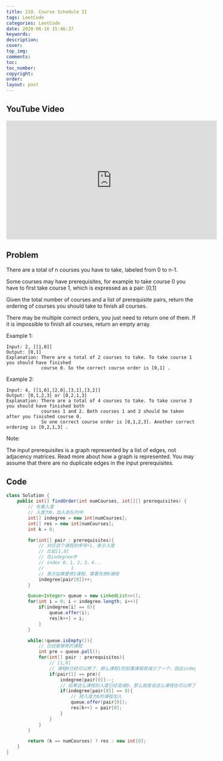 ```yaml
---
title: 210. Course Schedule II
tags: LeetCode
categories: LeetCode
date: 2020-06-16 15:46:37
keywords:
description:
cover:
top_img:
comments:
toc:
toc_number:
copyright:
order:
layout: post
---
```


## YouTube Video

<iframe width="560" height="315" src="https://www.youtube.com/embed/qunhYX91VLU" frameborder="0" allow="accelerometer; autoplay; encrypted-media; gyroscope; picture-in-picture" allowfullscreen></iframe>

## Problem

There are a total of n courses you have to take, labeled from 0 to n-1.

Some courses may have prerequisites, for example to take course 0 you have to first take course 1, which is expressed as a pair: [0,1]

Given the total number of courses and a list of prerequisite pairs, return the ordering of courses you should take to finish all courses.

There may be multiple correct orders, you just need to return one of them. If it is impossible to finish all courses, return an empty array.

Example 1:

```
Input: 2, [[1,0]]
Output: [0,1]
Explanation: There are a total of 2 courses to take. To take course 1 you should have finished
             course 0. So the correct course order is [0,1] .
```

Example 2:

```
Input: 4, [[1,0],[2,0],[3,1],[3,2]]
Output: [0,1,2,3] or [0,2,1,3]
Explanation: There are a total of 4 courses to take. To take course 3 you should have finished both
             courses 1 and 2. Both courses 1 and 2 should be taken after you finished course 0.
             So one correct course order is [0,1,2,3]. Another correct ordering is [0,2,1,3] .
```

Note:

The input prerequisites is a graph represented by a list of edges, not adjacency matrices. Read more about how a graph is represented.
You may assume that there are no duplicate edges in the input prerequisites.

## Code

```java
class Solution {
    public int[] findOrder(int numCourses, int[][] prerequisites) {
        // 先看入度
        // 入度为0，加入到队列中
        int[] indegree = new int[numCourses];
        int[] res = new int[numCourses];
        int k = 0;

        for(int[] pair : prerequisites){
            // 对应这个课程的序号+1，表示入度
            // 比如[1,0]
            // 在indegree中
            // index 0，1，2，3，4...
            //          1
            // 表示如果要修1课程，需要先修0课程
            indegree[pair[0]]++;
        }

        Queue<Integer> queue = new LinkedList<>();
        for(int i = 0; i < indegree.length; i++){
            if(indegree[i] == 0){
                queue.offer(i);
                res[k++] = i;
            }
        }

        while(!queue.isEmpty()){
            // 已经能够修的课程
            int pre = queue.poll();
            for(int[] pair : prerequisites){
                // [1,0]
                // 课程0已经可以修了，那么课程1的前置课程就减少了一个，因此indegree[pair[0]]--
                if(pair[1] == pre){
                    indegree[pair[0]]--;
                    // 如果这么课程的入度已经变成0，那么就是说这么课程也可以修了
                    if(indegree[pair[0]] == 0){
                        // 把入度为0的课程加入
                        queue.offer(pair[0]);
                        res[k++] = pair[0];
                    }
                }
            }
        }

        return (k == numCourses) ? res : new int[0];
    }
}
```
